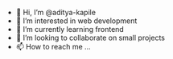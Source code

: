 - 👋 Hi, I’m @aditya-kapile
- 👀 I’m interested in web development
- 🌱 I’m currently learning frontend
- 💞️ I’m looking to collaborate on small projects
- 📫 How to reach me ...

<!---
aditya-kapile/aditya-kapile is a ✨ special ✨ repository because its `README.md` (this file) appears on your GitHub profile.
You can click the Preview link to take a look at your changes.
--->
